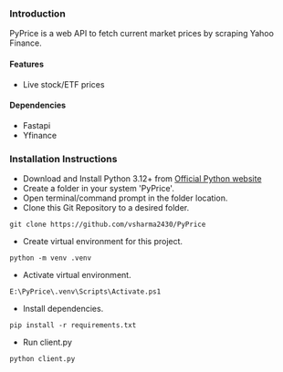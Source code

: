 ### Introduction 

PyPrice is a web API to fetch current market prices by scraping Yahoo Finance.

#### Features
- Live stock/ETF prices 

#### Dependencies
- Fastapi
- Yfinance

### Installation Instructions

- Download and Install Python 3.12+ from [Official Python website](https://www.python.org/downloads/)
- Create a folder in your system 'PyPrice'.
- Open terminal/command prompt in the folder location.
- Clone this Git Repository to a desired folder.

```custom_prefix(E:\PyPrice>)
git clone https://github.com/vsharma2430/PyPrice
```
- Create virtual environment for this project.

```custom_prefix(E:\PyPrice>)
python -m venv .venv
```
- Activate virtual environment.
```custom_prefix(E:\PyPrice>)
E:\PyPrice\.venv\Scripts\Activate.ps1
```
- Install dependencies.
```custom_prefix((.venv) E:\PyPrice>)
pip install -r requirements.txt
```
- Run client.py
```custom_prefix((.venv) E:\PyPrice>)
python client.py
```
